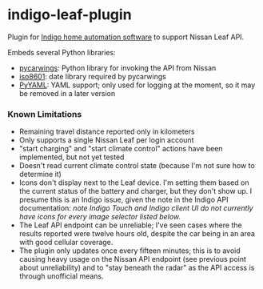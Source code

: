 # indigo-leaf-plugin
Plugin for [Indigo home automation software][indigo] to support Nissan Leaf API.

Embeds several Python libraries:
* [pycarwings][pycarwings]: Python library for invoking the API from Nissan
* [iso8601][iso8601]: date library required by pycarwings
* [PyYAML][pyyaml]: YAML support; only used for logging at the moment, so it may be removed in a later version

### Known Limitations
* Remaining travel distance reported only in kilometers
* Only supports a single Nissan Leaf per login account
* "start charging" and "start climate control" actions have been implemented, but not yet tested
* Doesn't read current climate control state (because I'm not sure how to determine it)
* Icons don't display next to the Leaf device. I'm setting them based on the current status of the battery and charger, but they don't show up. I presume this is an Indigo issue, given the note in the Indigo API documentation: *note Indigo Touch and Indigo client UI do not currently have icons for every image selector listed below.*
* The Leaf API endpoint can be unreliable; I've seen cases where the results reported were twelve hours old, despite the car being in an area with good cellular coverage.
* The plugin only updates once every fifteen minutes; this is to avoid causing heavy usage on the Nissan API endpoint (see previous point about unreliability) and to "stay beneath the radar" as the API access is through unofficial means.


[pycarwings]: https://github.com/haykinson/pycarwings
[iso8601]: https://pypi.python.org/pypi/iso8601
[pyyaml]: http://pyyaml.org
[indigo]: http://www.indigodomo.com
